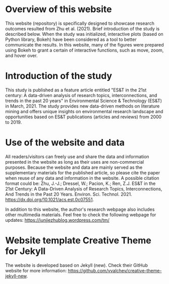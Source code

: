 # Overview of this website

This website (repository) is specifically designed to showcase research outcomes resulted from Zhu et al. (2021). Brief introduction of the study is described below. When the study was initialized, interactive plots (based on Python library, Bokeh) have been considered as a tool to better communicate the results. In this website, many of the figures were prepared using Bokeh to grant a certain of interactive functions, such as move, zoom, and hover over.

# Introduction of the study

This study is published as a feature article entitled "ES&T in the 21st century: A data-driven analysis of research topics, interconnections, and trends in the past 20 years" in Environmental Science & Technology (ES&T) in March, 2021. The study provides new data-driven methods on literature mining and offers unique insights on environmental research landscape and opportunities based on ES&T publications (articles and reviews) from 2000 to 2019.

# Use of the website and data

All readers/visitors can freely use and share the data and information presented in the website as long as their uses are non-commercial purposes. Because the website and data are mainly served as the supplementary materials for the published article, so please cite the paper when reuse of any data and information in the website. A possible citation format could be:
Zhu, J.-J.; Dressel, W.; Pacion, K.; Ren, Z.J. ES&T in the 21st Century: A Data-Driven Analysis of Research Topics, Interconnections, And Trends in the Past 20 Years. Environ. Sci. Technol. 2021. https://dx.doi.org/10.1021/acs.est.0c07551.

In addition to this website, the author's research webpage also includes other multimedia materials. Feel free to check the following webpage for updates:
https://junjiezhublog.wordpress.com/tm/


# Website template Creative Theme for Jekyll

The website is developed based on Jekyll (new). Check their GitHub website for more information: https://github.com/vvalchev/creative-theme-jekyll-new.
